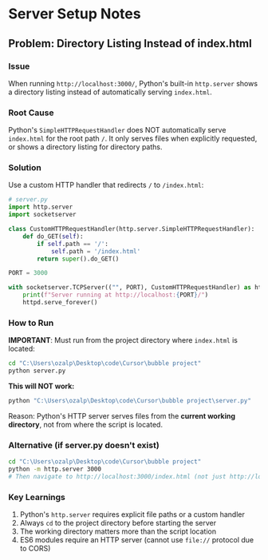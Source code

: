 # Server Setup Notes

## Problem: Directory Listing Instead of index.html

### Issue
When running `http://localhost:3000/`, Python's built-in `http.server` shows a directory listing instead of automatically serving `index.html`.

### Root Cause
Python's `SimpleHTTPRequestHandler` does NOT automatically serve `index.html` for the root path `/`. It only serves files when explicitly requested, or shows a directory listing for directory paths.

### Solution
Use a custom HTTP handler that redirects `/` to `/index.html`:

```python
# server.py
import http.server
import socketserver

class CustomHTTPRequestHandler(http.server.SimpleHTTPRequestHandler):
    def do_GET(self):
        if self.path == '/':
            self.path = '/index.html'
        return super().do_GET()

PORT = 3000

with socketserver.TCPServer(("", PORT), CustomHTTPRequestHandler) as httpd:
    print(f"Server running at http://localhost:{PORT}/")
    httpd.serve_forever()
```

### How to Run
**IMPORTANT**: Must run from the project directory where `index.html` is located:

```bash
cd "C:\Users\ozalp\Desktop\code\Cursor\bubble project"
python server.py
```

**This will NOT work:**
```bash
python "C:\Users\ozalp\Desktop\code\Cursor\bubble project\server.py"
```
Reason: Python's HTTP server serves files from the **current working directory**, not from where the script is located.

### Alternative (if server.py doesn't exist)
```bash
cd "C:\Users\ozalp\Desktop\code\Cursor\bubble project"
python -m http.server 3000
# Then navigate to http://localhost:3000/index.html (not just http://localhost:3000/)
```

### Key Learnings
1. Python's `http.server` requires explicit file paths or a custom handler
2. Always `cd` to the project directory before starting the server
3. The working directory matters more than the script location
4. ES6 modules require an HTTP server (cannot use `file://` protocol due to CORS)

